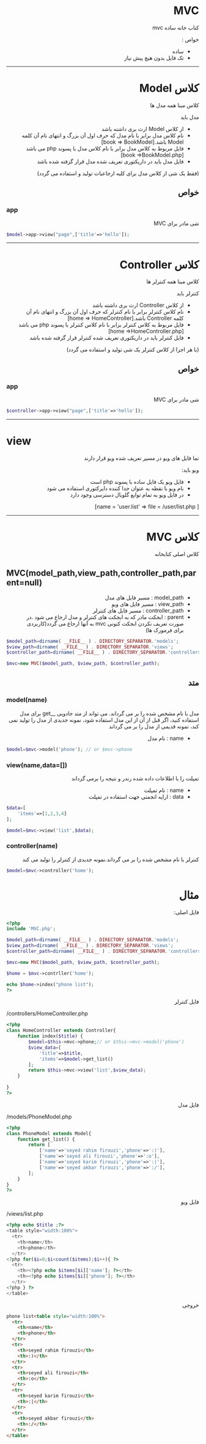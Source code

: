 <div dir="rtl">

# MVC

کتاب خانه ساده mvc

خواص :
* ساده
* تک فایل بدون هیچ پیش نیاز


---

# کلاس Model

کلاس مبنا همه مدل ها

مدل باید
* از کلاس Model ارث بری داشته باشد
* نام کلاس مدل برابر با نام مدل که حرف اول آن بزرگ و انتهای نام آن کلمه Model باشد.[book => BookModel]
* فایل مربوط به کلاس مدل برابر با نام کلاس مدل با پسوند php می باشد [book =>BookModel.php]
* فایل مدل باید در داریکتوری تعریف شده مدل قرار گزفته شده باشد

(فقط یک شی از کلاس مدل برای کلیه ارجاعیات تولید و استفاده می گردد)


## خواص

</div>

### app

<div dir="rtl">

شی مادر برای MVC

</div>

```php
$model->app->view("page",['title'=>'hello']);
```

---

<div dir="rtl">

# کلاس Controller

کلاس مبنا همه کنترلر ها

کنترلر باید
* از کلاس Controller ارث بری داشته باشد
* نام کلاس کنترلر برابر با نام کنترلر که حرف اول آن بزرگ و انتهای نام آن کلمه Controller باشد.[home => HomeController]
* فایل مربوط به کلاس کنترلر برابر با نام کلاس کنترلر با پسوند php می باشد [home =>HomeController.php]
* فایل کنترلر باید در داریکتوری تعریف شده کنترلر قرار گزفته شده باشد

(با هر اجرا از کلاس کنترلر یک شی تولید و استفاده می گردد)


## خواص

</div>

### app

<div dir="rtl">

شی مادر برای MVC

</div>

```php
$controller->app->view("page",['title'=>'hello']);
```

---

# view

<div dir="rtl">

تما فایل های ویو در مسیر تعریف شده ویو قرار دارند

ویو باید:
* فایل ویو یک فایل ساده با پسوند php است
* نام ویو با نقطه به عنوان جدا کننده دایرکتوری استفاده می شود
* در فایل ویو به تمام توابع گلوبال دسترسی وجود دارد

[ name = 'user.list' => file = /user/list.php]

---

# کلاس MVC
کلاس اصلی کتابخانه 

</div>

## MVC(model_path,view_path,controller_path,parent=null)

<div dir="rtl">

* model_path : مسیر فایل های مدل
* view_path : مسیر فایل های ویو
* controller_path : مسیر فایل های کنترلر
* parent : ابجکت مادر که به ابجکت های کنترلر و مدل ارجاع می شود .در صورت تعریف نکردن ابجکت کنونی mvc به آنها ارجاع می گردد(کاربردی برای فرمورک ها)

</div>

```php
$model_path=dirname( __FILE__ ) . DIRECTORY_SEPARATOR.'models';
$view_path=dirname( __FILE__ ) . DIRECTORY_SEPARATOR.'views';
$controller_path=dirname( __FILE__ ) . DIRECTORY_SEPARATOR.'controllers';

$mvc=new MVC($model_path, $view_path, $controller_path);
```
<div dir="rtl">

## متد

</div>

### model(name)

<div dir="rtl">

مدل با نام مشخص شده را بر می گرداند.  می تواند از متد جادویی __get برای مدل استفاده کنید، اگر قبل از آن از این مدل استفاده شود، نمونه جدیدی از مدل را تولید نمی کند، نمونه قدیمی از مدل را بر می گرداند

* name : نام مدل

</div>

```php
$model=$mvc->model('phone'); // or $mvc->phone
```

### view(name,data=[])

<div dir="rtl">

تمپلت را با اطلاعات داده شده رندر و نتیجه را برمی گرداند

* name : نام تمپلت
* data : ارایه انجمنی جهت استفاده در تمپلت

</div>

```php
$data=[
	'items'=>[1,2,3,4]
];

$model=$mvc->view('list',$data); 
```

### controller(name)

<div dir="rtl">

کنترلر با نام مشخص شده را بر می گرداند.نمونه جدیدی از کنترلر را تولید می کند

</div>

```php
$model=$mvc->controller('home'); 
```
<div dir="rtl">

# مثال


فایل اصلی:

</div>

```php
<?php
include 'MVC.php';

$model_path=dirname( __FILE__ ) . DIRECTORY_SEPARATOR.'models';
$view_path=dirname( __FILE__ ) . DIRECTORY_SEPARATOR.'views';
$controller_path=dirname( __FILE__ ) . DIRECTORY_SEPARATOR.'controllers';

$mvc=new MVC($model_path, $view_path, $controller_path);

$home = $mvc->contrller('home');

echo $home->index("phone list");
?>
```
<div dir="rtl">

فایل کنترلر

</div>

/controllers/HomeController.php

```php
<?php
class HomeController extends Controller{
    function index($title) {
        $model=$this->mvc->phone;// or $this->mvc->model('phone')
        $view_data=[
            'title'=>$title,
            'items'=>$model->get_list()
        ];
        return $this->mvc->view('list',$view_data);
    }
    
}
?>
```
<div dir="rtl">

فایل مدل

</div>

/models/PhoneModel.php

```php
<?php
class PhoneModel extends Model{
    function get_list() {
        return [
            ['name'=>'seyed rahim firouzi','phone'=>':)'],
            ['name'=>'seyed ali firouzi','phone'=>':o'],
            ['name'=>'seyed karim firouzi','phone'=>':|'],
            ['name'=>'seyed akbar firouzi','phone'=>':/'],
        ];
    }
}
?>
```
<div dir="rtl">

فایل ویو

</div>

/views/list.php

```php
<?php echo $title ;?>
<table style="width:100%">
  <tr>
    <th>name</th>
    <th>phone</th>
  </tr>
<?php for($i=0;$i<count($items);$i++){ ?>
  <tr>
    <th><?php echo $items[$i]['name']; ?></th>
    <th><?php echo $items[$i]['phone']; ?></th>
  </tr>
<?php } ?>
</table>

```
<div dir="rtl">

خروجی

</div>

```html
phone list<table style="width:100%">
  <tr>
    <th>name</th>
    <th>phone</th>
  </tr>
  <tr>
    <th>seyed rahim firouzi</th>
    <th>:)</th>
  </tr>
  <tr>
    <th>seyed ali firouzi</th>
    <th>:o</th>
  </tr>
  <tr>
    <th>seyed karim firouzi</th>
    <th>:|</th>
  </tr>
  <tr>
    <th>seyed akbar firouzi</th>
    <th>:/</th>
  </tr>
</table>
```









